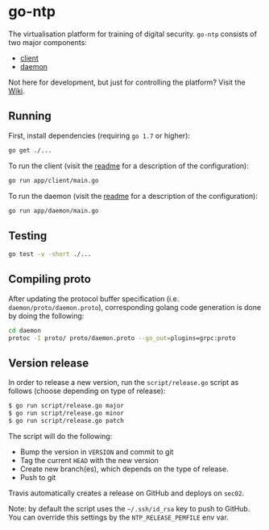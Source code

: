 # go-ntp
The virtualisation platform for training of digital security.
`go-ntp` consists of two major components:
- [client](app/client/readme.md)
- [daemon](app/daemon/readme.md)

Not here for development, but just for controlling the platform? Visit the [Wiki](https://github.com/aau-network-security/go-ntp/wiki/Getting-started). 

## Running
First, install dependencies (requiring `go 1.7` or higher):
```bash
go get ./...
```

To run the client (visit the [readme](app/client/readme.md) for a description of the configuration):
```bash
go run app/client/main.go
```

To run the daemon (visit the [readme](app/daemon/readme.md) for a description of the configuration):
```bash
go run app/daemon/main.go
```

## Testing 
```bash
go test -v -short ./... 
```

## Compiling proto
After updating the protocol buffer specification (i.e. `daemon/proto/daemon.proto`), corresponding golang code generation is done by doing the following:
```bash
cd daemon
protoc -I proto/ proto/daemon.proto --go_out=plugins=grpc:proto
```

## Version release
In order to release a new version, run the `script/release.go` script as follows (choose depending on type of release):
```bash
$ go run script/release.go major 
$ go run script/release.go minor 
$ go run script/release.go patch 
```
The script will do the following:

- Bump the version in `VERSION` and commit to git
- Tag the current `HEAD` with the new version
- Create new branch(es), which depends on the type of release.
- Push to git

Travis automatically creates a release on GitHub and deploys on `sec02`.

Note: by default the script uses the `~/.ssh/id_rsa` key to push to GitHub.
You can override this settings by the `NTP_RELEASE_PEMFILE` env var.